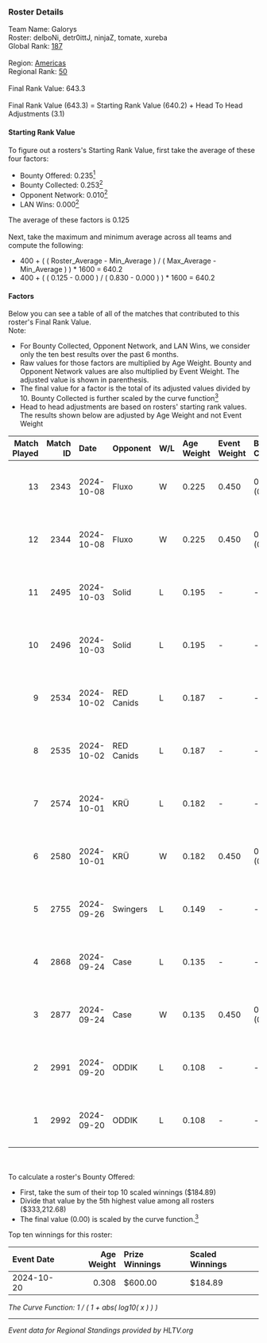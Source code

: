 ### Roster Details<br />
Team Name: Galorys<br />
Roster: delboNi, detr0ittJ, ninjaZ, tomate, xureba<br />
Global Rank: [187](../../standings_global_2025_03_03.md)<br />
<br />
Region: [Americas]( ../../standings_americas_2025_03_03.md)<br />
Regional Rank: [50]( ../../standings_americas_2025_03_03.md)<br />
<br />
Final Rank Value:  643.3<br />
<br />
Final Rank Value (643.3) = Starting Rank Value (640.2) + Head To Head Adjustments (3.1)<br />

#### Starting Rank Value<br />
To figure out a rosters's Starting Rank Value, first take the average of these four factors:<br />
- Bounty Offered: 0.235[<sup>1</sup>](#table2)
- Bounty Collected: 0.253[<sup>2</sup>](#table1)
- Opponent Network: 0.010[<sup>2</sup>](#table1)
- LAN Wins: 0.000[<sup>2</sup>](#table1)

The average of these factors is 0.125<br />
<br />
Next, take the maximum and minimum average across all teams and compute the following:<br />
- 400 + ( ( Roster_Average - Min_Average ) / ( Max_Average - Min_Average ) ) * 1600 = 640.2
- 400 + ( ( 0.125 - 0.000 ) / ( 0.830 - 0.000 ) ) * 1600 = 640.2


#### Factors<br />
Below you can see a table of all of the matches that contributed to this roster's Final Rank Value.<br />
Note:<br />

- For Bounty Collected, Opponent Network, and LAN Wins, we consider only the ten best results over the past 6 months.
- Raw values for those factors are multiplied by Age Weight. Bounty and Opponent Network values are also multiplied by Event Weight. The adjusted value is shown in parenthesis.
- The final value for a factor is the total of its adjusted values divided by 10. Bounty Collected is further scaled by the curve function[<sup>3</sup>](#curveFunction)
- Head to head adjustments are based on rosters' starting rank values. The results shown below are adjusted by Age Weight and not Event Weight
<span id="table1"></span><br />


| Match Played | Match ID | Date       | Opponent   | W/L | Age Weight | Event Weight | Bounty Collected | Opponent Network | LAN Wins  | H2H Adj. | Roster                                     |
| -: | -: | :- | :- | :- | :- | :- | :- | :- | :- | -: | :- |
|           13 |     2343 | 2024-10-08 | Fluxo      | W   | 0.225      | 0.450        | 0.054 (0.006)    | 0.419 (0.042)    | 0 (0.000) |     5.91 | detr0ittJ, ninjaZ, TBD, tomate, xureba     |
|           12 |     2344 | 2024-10-08 | Fluxo      | W   | 0.225      | 0.450        | 0.054 (0.006)    | 0.419 (0.042)    | 0 (0.000) |     5.97 | detr0ittJ, ninjaZ, TBD, tomate, xureba     |
|           11 |     2495 | 2024-10-03 | Solid      | L   | 0.195      | -            | -                | -                | -         |    -1.61 | detr0ittJ, ninjaZ, TBD, tomate, xureba     |
|           10 |     2496 | 2024-10-03 | Solid      | L   | 0.195      | -            | -                | -                | -         |    -1.63 | detr0ittJ, ninjaZ, TBD, tomate, xureba     |
|            9 |     2534 | 2024-10-02 | RED Canids | L   | 0.187      | -            | -                | -                | -         |    -1.41 | delboNi, detr0ittJ, ninjaZ, tomate, xureba |
|            8 |     2535 | 2024-10-02 | RED Canids | L   | 0.187      | -            | -                | -                | -         |    -1.42 | delboNi, detr0ittJ, ninjaZ, tomate, xureba |
|            7 |     2574 | 2024-10-01 | KRÜ        | L   | 0.182      | -            | -                | -                | -         |    -2.55 | delboNi, detr0ittJ, ninjaZ, tomate, xureba |
|            6 |     2580 | 2024-10-01 | KRÜ        | W   | 0.182      | 0.450        | 0.001 (0.000)    | 0.186 (0.015)    | 0 (0.000) |     3.22 | delboNi, detr0ittJ, ninjaZ, tomate, xureba |
|            5 |     2755 | 2024-09-26 | Swingers   | L   | 0.149      | -            | -                | -                | -         |    -1.78 | delboNi, detr0ittJ, ninjaZ, tomate, xureba |
|            4 |     2868 | 2024-09-24 | Case       | L   | 0.135      | -            | -                | -                | -         |    -1.98 | delboNi, detr0ittJ, ninjaZ, tomate, xureba |
|            3 |     2877 | 2024-09-24 | Case       | W   | 0.135      | 0.450        | 0.001 (0.000)    | 0.073 (0.004)    | 0 (0.000) |     2.30 | delboNi, detr0ittJ, ninjaZ, tomate, xureba |
|            2 |     2991 | 2024-09-20 | ODDIK      | L   | 0.108      | -            | -                | -                | -         |    -0.97 | delboNi, detr0ittJ, ninjaZ, tomate, xureba |
|            1 |     2992 | 2024-09-20 | ODDIK      | L   | 0.108      | -            | -                | -                | -         |    -0.97 | delboNi, detr0ittJ, ninjaZ, tomate, xureba |

<br />
<span id="table2"></span><br />
To calculate a roster's Bounty Offered:<br />

- First, take the sum of their top 10 scaled winnings ($184.89)
- Divide that value by the 5th highest value among all rosters ($333,212.68)
- The final value (0.00) is scaled by the curve function.[<sup>3</sup>](#curveFunction)

Top ten winnings for this roster:<br />

| Event Date | Age Weight | Prize Winnings | Scaled Winnings |
| :- | -: | :- | :- |
| 2024-10-20 |      0.308 | $600.00        | $184.89         |


<span id="curveFunction"></span>_The Curve Function: 1 / ( 1 + abs( log10( x ) ) )_<br />

---
_Event data for Regional Standings provided by HLTV.org_<br />
